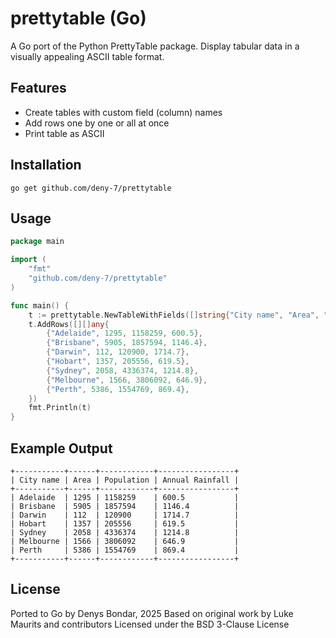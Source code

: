 # prettytable (Go)

A Go port of the Python PrettyTable package. Display tabular data in a visually appealing ASCII table format.

## Features
- Create tables with custom field (column) names
- Add rows one by one or all at once
- Print table as ASCII

## Installation

```
go get github.com/deny-7/prettytable
```

## Usage

```go
package main

import (
	"fmt"
	"github.com/deny-7/prettytable"
)

func main() {
	t := prettytable.NewTableWithFields([]string{"City name", "Area", "Population", "Annual Rainfall"})
	t.AddRows([][]any{
		{"Adelaide", 1295, 1158259, 600.5},
		{"Brisbane", 5905, 1857594, 1146.4},
		{"Darwin", 112, 120900, 1714.7},
		{"Hobart", 1357, 205556, 619.5},
		{"Sydney", 2058, 4336374, 1214.8},
		{"Melbourne", 1566, 3806092, 646.9},
		{"Perth", 5386, 1554769, 869.4},
	})
	fmt.Println(t)
}
```

## Example Output

```
+-----------+------+------------+-----------------+
| City name | Area | Population | Annual Rainfall |
+-----------+------+------------+-----------------+
| Adelaide  | 1295 | 1158259    | 600.5           |
| Brisbane  | 5905 | 1857594    | 1146.4          |
| Darwin    | 112  | 120900     | 1714.7          |
| Hobart    | 1357 | 205556     | 619.5           |
| Sydney    | 2058 | 4336374    | 1214.8          |
| Melbourne | 1566 | 3806092    | 646.9           |
| Perth     | 5386 | 1554769    | 869.4           |
+-----------+------+------------+-----------------+
```

## License
Ported to Go by Denys Bondar, 2025
Based on original work by Luke Maurits and contributors
Licensed under the BSD 3-Clause License